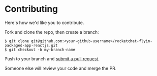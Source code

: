 # Contributing

Here's how we'd like you to contribute.

Fork and clone the repo, then create a branch:

    $ git clone git@github.com:<your-github-username>/rocketchat-flyin-packaged-app-reactjs.git
    $ git checkout -b my-branch-name

Push to your branch and [submit a pull request][pr].

Someone else will review your code and merge the PR.


[pr]: https://github.com/jeffreywescott/rocketchat-flyin-packaged-app-reactjs/compare/
